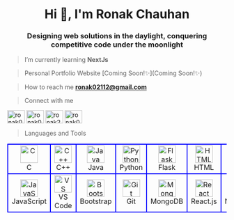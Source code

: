 <h1 align="center">Hi 👋, I'm Ronak Chauhan</h1>
 <h3 align="center" class="spaced-heading">
        Designing web solutions in the daylight, conquering competitive code under the moonlight
    </h3>



> I’m currently learning **NextJs**

> Personal Portfolio Website [Coming Soon!✨](Coming Soon!✨)

> How to reach me **ronak02112@gmail.com**


> Connect with me
<p align="left">
<a href="https://twitter.com/ronak021" target="blank"><img align="center" src="https://raw.githubusercontent.com/rahuldkjain/github-profile-readme-generator/master/src/images/icons/Social/twitter.svg" alt="ronak021" height="30" width="40" /></a>
<a href="https://linkedin.com/in/ronak021" target="blank"><img align="center" src="https://raw.githubusercontent.com/rahuldkjain/github-profile-readme-generator/master/src/images/icons/Social/linked-in-alt.svg" alt="ronak021" height="30" width="40" /></a>
<a href="https://codeforces.com/profile/ronak2112" target="blank"><img align="center" src="https://raw.githubusercontent.com/rahuldkjain/github-profile-readme-generator/master/src/images/icons/Social/codeforces.svg" alt="ronak2112" height="30" width="40" /></a>
<a href="https://www.leetcode.com/ronak021" target="blank"><img align="center" src="https://raw.githubusercontent.com/rahuldkjain/github-profile-readme-generator/master/src/images/icons/Social/leet-code.svg" alt="ronak021" height="30" width="40" /></a>
</p>


> Languages and Tools
<table>
<tr>
<td align="center" width="80" style="border:2px solid blue">
    <a href="https://www.cprogramming.com/"><img src="https://skillicons.dev/icons?i=c" width="40" height="40" padding="5" alt="C" /></a>
    <br>C</br>
</td>

<td align="center" width="80" style="border:2px solid blue">
    <a href="https://www.w3schools.com/cpp/"><img src="https://skillicons.dev/icons?i=cpp" width="40" height="40" padding="5" alt="C++" /></a>
    <br>C++</br>
</td>
<td align="center" width="80" style="border:2px solid blue">
    <a href="https://www.java.com/"><img src="https://skillicons.dev/icons?i=java" width="40" height="40" padding="5" alt="Java" /></a>
    <br>Java</br>
</td>

<td align="center" width="80" style="border:2px solid blue">
    <a href="https://www.python.org/"><img src="https://skillicons.dev/icons?i=py" width="40" height="40" padding="5" alt="Python" /></a>
    <br>Python</br>
</td>
<td align="center" width="80" style="border:2px solid blue">
    <a href="https://flask.palletsprojects.com/"><img src="https://skillicons.dev/icons?i=flask" width="40" height="40" padding="5" alt="Flask" /></a>
    <br>Flask</br>
</td>

<td align="center" width="80" style="border:2px solid blue">
    <a href="https://www.w3schools.com/html/"><img src="https://skillicons.dev/icons?i=html" width="40" height="40" padding="5" alt="HTML" /></a>
    <br>HTML</br>
</td>
<td align="center" width="80" style="border:2px solid blue">
    <a href="https://www.w3schools.com/css/"><img src="https://skillicons.dev/icons?i=css" width="40" height="40" padding="5" alt="CSS" /></a>
    <br>CSS</br>
</td>
<td align="center" width="80" style="border:2px solid blue">
    <a href="https://tailwindcss.com/"><img src="https://skillicons.dev/icons?i=tailwind" width="40" height="40" padding="5" alt="Tailwind" /></a>
    <br>Tailwind</br>
</td>
</tr>
<tr>
<td align="center" width="80" style="border:2px solid blue">
    <a href="https://developer.mozilla.org/en-US/docs/Web/JavaScript"><img src="https://skillicons.dev/icons?i=javascript" width="40" height="40" padding="5" alt="JavaScript" /></a>
    <br>JavaScript</br>
</td>
<td align="center" width="80" style="border:2px solid blue">
    <a href="https://code.visualstudio.com/"><img src="https://skillicons.dev/icons?i=vscode" width="40" height="40" padding="5" alt="VS Code" /></a>
    <br>VS Code</br>
</td>
<td align="center" width="80" style="border:2px solid blue">
    <a href="https://getbootstrap.com/"><img src="https://skillicons.dev/icons?i=bootstrap" width="40" height="40" padding="5" alt="Bootstrap" /></a>
    <br>Bootstrap</br>
</td>

<td align="center" width="80" style="border:2px solid blue">
    <a href="https://git-scm.com/"><img src="https://skillicons.dev/icons?i=git" width="40" height="40" padding="5" alt="Git" /></a>
    <br>Git</br>
</td>
<td align="center" width="80" style="border:2px solid blue">
    <a href="https://www.mongodb.com/"><img src="https://skillicons.dev/icons?i=mongodb" width="40" height="40" padding="5" alt="MongoDB" /></a>
    <br>MongoDB</br>
</td>

<td align="center" width="80" style="border:2px solid blue">
    <a href="https://react.dev/"><img src="https://skillicons.dev/icons?i=react" width="40" height="40" padding="5" alt="React" /></a>
    <br>React.js</br>
</td>
<td align="center" width="80" style="border:2px solid blue">
    <a href="https://nextjs.org/"><img src="https://skillicons.dev/icons?i=nextjs" width="40" height="40" padding="5" alt="Next.js" /></a>
    <br>Next.js</br>
</td>
<td align="center" width="80" style="border:2px solid blue">
    <a href="https://www.typescriptlang.org/"><img src="https://skillicons.dev/icons?i=ts" width="40" height="40" padding="5" alt="TypeScript" /></a>
    <br>TypeScript</br>
</td>
</tr>
</table>

